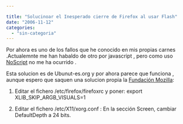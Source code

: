```yaml
---

title: "Solucinoar el Inesperado cierre de Firefox al usar Flash"
date: "2006-11-12"
categories: 
  - "sin-categoria"
---
```


Por ahora es uno de los fallos que he conocido en mis propias carnes .Actualemnte me han habaldo de otro por javascript , pero como uso [NoScript](https://www.noscript.net/ "https://www.noscript.net/") no me ha ocurrido .

Esta solucion es de Ubunut-es.org y por ahora parece que funciona , aunque espero que saquen una solucion propia la [Fundación Mozilla](https://www.mozilla.org):

1) Editar el fichero /etc/firefox/firefoxrc y poner: export XLIB\_SKIP\_ARGB\_VISUALS=1

2) Editar el fichero /etc/X11/xorg.conf : En la sección Screen, cambiar DefaultDepth a 24 bits.

